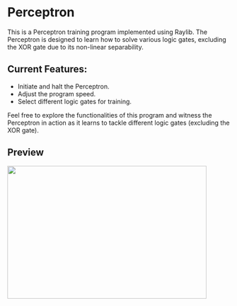 # Perceptron

This is a Perceptron training program implemented using Raylib. The Perceptron is designed to learn how to solve various logic gates, excluding the XOR gate due to its non-linear separability.

## Current Features:

- Initiate and halt the Perceptron.
- Adjust the program speed.
- Select different logic gates for training.

Feel free to explore the functionalities of this program and witness the Perceptron in action as it learns to tackle different logic gates (excluding the XOR gate).

## Preview
<img src="https://github.com/dudigeri0303/Perceptron/assets/107321900/3f1d1a08-8d33-4c16-8a94-fae8a01cc51f" align="left" height="300" width="450">
